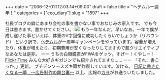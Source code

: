 +++
date = "2006-12-01T12:03:14+09:00"
draft = false
title = "ヘテムル一週年！"
categories = ["ceo_diary"]
slug = "1897"
+++

社長ブログの癖にあまり会社の事を書かない事でおなじみの家入です。
でも今日は書きます。書かせてください。
<a href="http://heteml.jp/campaign/" target="_blank"><img src="http://heteml.jp/image/campaign/campaign_02.png"></a>
もう一年なんだ。早いなあ。一年で僕が成し遂げた事といえば、体重のV字回復に成功したくらいでしょうか（リバウンド）
という訳で、<a href="http://heteml.jp" target="_blank">ヘテムル</a>が一周年キャンペーンをやっています。容量が増えたり、体重が増えたり、初期費用が安くなったりしてますので超クリエイティブなあなたは是非。
ーー
うちの白眼鏡君がFWAをゲッツ。すげー！くやしー！
<a href="http://www.hottoast.org/convexstyle/flickrtime/" target="_blank">Flickr Time</a>
みんな大好きギガジンでも紹介されてますな……
ーー
「それ、書こっか。」更新。
プチデンソースズキ節が炸裂しています。泣ける。
<a href="http://write.petit.cc/0engine/tokyo_bbs.cgi?mode=show&call_dir=..%2Fbanana&engine_dir=..%2F0engine&search_mode=1&search_word=20061201063545&search_domain=CGI_SERIAL" target="_blank">日記に書きたくなる一瞬　～広告制作の舞台裏～</a>
以上、広報の<a href="http://paperboy.jugem.jp" target="_blank">カヨ</a>がお送りいたしました。
